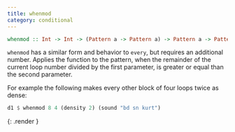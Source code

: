 ```yaml
---
title: whenmod
category: conditional
---
```


~~~~ haskell
whenmod :: Int -> Int -> (Pattern a -> Pattern a) -> Pattern a -> Pattern a
~~~~

`whenmod` has a similar form and behavior to `every`, but requires an 
additional number. Applies the function to the pattern, when the
remainder of the current loop number divided by the first parameter,
is greater or equal than the second parameter.

For example the following makes every other block of four loops twice
as dense:

~~~~ haskell
d1 $ whenmod 8 4 (density 2) (sound "bd sn kurt")
~~~~
{: .render }
